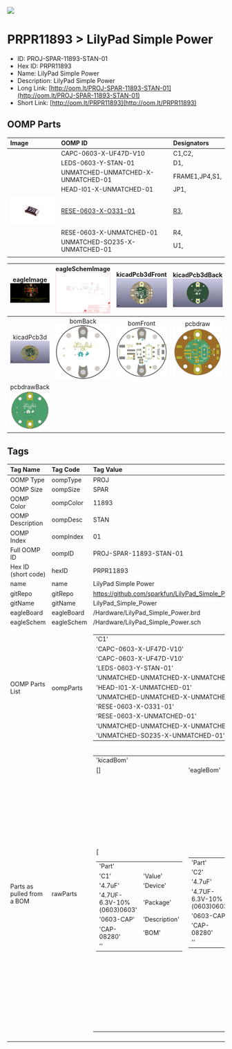 


  
![][im]
# PRPR11893 > LilyPad Simple Power

- ID: PROJ-SPAR-11893-STAN-01
- Hex ID: PRPR11893
- Name: LilyPad Simple Power
- Description: LilyPad Simple Power
- Long Link: [http://oom.lt/PROJ-SPAR-11893-STAN-01](http://oom.lt/PROJ-SPAR-11893-STAN-01)
- Short Link: [http://oom.lt/PRPR11893](http://oom.lt/PRPR11893)

## OOMP Parts
  

|Image|OOMP ID|Designators|
| :--- | :--- | :--- |
|![]()|CAPC-0603-X-UF47D-V10|C1,C2,|
|![]()|LEDS-0603-Y-STAN-01|D1,|
|![]()|UNMATCHED-UNMATCHED-X-UNMATCHED-01|FRAME1,JP4,S1,|
|![]()|HEAD-I01-X-UNMATCHED-01|JP1,|
|[![](https://raw.githubusercontent.com/oomlout/oomlout_OOMP_parts_V2/main/RESE/0603/X/O331/01/image_140.jpg)](https://github.com/oomlout/oomlout_OOMP_parts_V2/tree/main/RESE/0603/X/O331/01/)|[RESE-0603-X-O331-01](https://github.com/oomlout/oomlout_OOMP_parts_V2/tree/main/RESE/0603/X/O331/01/)|[R3,](https://github.com/oomlout/oomlout_OOMP_parts_V2/tree/main/RESE/0603/X/O331/01/)|
|![]()|RESE-0603-X-UNMATCHED-01|R4,|
|![]()|UNMATCHED-SO235-X-UNMATCHED-01|U1,|
||||
  

|eagleImage<br>[![](https://raw.githubusercontent.com/oomlout/oomlout_OOMP_projects_V2/main/PROJ/SPAR/11893/STAN/01/eagleImage_140.png)](https://github.com/oomlout/oomlout_OOMP_projects_V2/tree/main/PROJ/SPAR/11893/STAN/01/eagleImage.png)|eagleSchemImage<br>[![](https://raw.githubusercontent.com/oomlout/oomlout_OOMP_projects_V2/main/PROJ/SPAR/11893/STAN/01/eagleSchemImage_140.png)](https://github.com/oomlout/oomlout_OOMP_projects_V2/tree/main/PROJ/SPAR/11893/STAN/01/eagleSchemImage.png)|kicadPcb3dFront<br>[![](https://raw.githubusercontent.com/oomlout/oomlout_OOMP_projects_V2/main/PROJ/SPAR/11893/STAN/01/kicadPcb3dFront_140.png)](https://github.com/oomlout/oomlout_OOMP_projects_V2/tree/main/PROJ/SPAR/11893/STAN/01/kicadPcb3dFront.png)|kicadPcb3dBack<br>[![](https://raw.githubusercontent.com/oomlout/oomlout_OOMP_projects_V2/main/PROJ/SPAR/11893/STAN/01/kicadPcb3dBack_140.png)](https://github.com/oomlout/oomlout_OOMP_projects_V2/tree/main/PROJ/SPAR/11893/STAN/01/kicadPcb3dBack.png)|
| :---: | :---: | :---: | :---: |
|kicadPcb3d<br>[![](https://raw.githubusercontent.com/oomlout/oomlout_OOMP_projects_V2/main/PROJ/SPAR/11893/STAN/01/kicadPcb3d_140.png)](https://github.com/oomlout/oomlout_OOMP_projects_V2/tree/main/PROJ/SPAR/11893/STAN/01/kicadPcb3d.png)|bomBack<br>[![](https://raw.githubusercontent.com/oomlout/oomlout_OOMP_projects_V2/main/PROJ/SPAR/11893/STAN/01/bomBack_140.png)](https://github.com/oomlout/oomlout_OOMP_projects_V2/tree/main/PROJ/SPAR/11893/STAN/01/bomBack.png)|bomFront<br>[![](https://raw.githubusercontent.com/oomlout/oomlout_OOMP_projects_V2/main/PROJ/SPAR/11893/STAN/01/bomFront_140.png)](https://github.com/oomlout/oomlout_OOMP_projects_V2/tree/main/PROJ/SPAR/11893/STAN/01/bomFront.png)|pcbdraw<br>[![](https://raw.githubusercontent.com/oomlout/oomlout_OOMP_projects_V2/main/PROJ/SPAR/11893/STAN/01/pcbdraw_140.png)](https://github.com/oomlout/oomlout_OOMP_projects_V2/tree/main/PROJ/SPAR/11893/STAN/01/pcbdraw.svg)|
|pcbdrawBack<br>[![](https://raw.githubusercontent.com/oomlout/oomlout_OOMP_projects_V2/main/PROJ/SPAR/11893/STAN/01/pcbdrawBack_140.png)](https://github.com/oomlout/oomlout_OOMP_projects_V2/tree/main/PROJ/SPAR/11893/STAN/01/pcbdrawBack.svg)||||

## Tags
  

|Tag Name|Tag Code|Tag Value|
| :--- | :--- | :--- |
|OOMP Type|oompType|PROJ|
|OOMP Size|oompSize|SPAR|
|OOMP Color|oompColor|11893|
|OOMP Description|oompDesc|STAN|
|OOMP Index|oompIndex|01|
|Full OOMP ID|oompID|PROJ-SPAR-11893-STAN-01|
|Hex ID (short code)|hexID|PRPR11893|
|name|name|LilyPad Simple Power|
|gitRepo|gitRepo|https://github.com/sparkfun/LilyPad_Simple_Power|
|gitName|gitName|LilyPad_Simple_Power|
|eagleBoard|eagleBoard|/Hardware/LilyPad_Simple_Power.brd|
|eagleSchem|eagleSchem|/Hardware/LilyPad_Simple_Power.sch|
|OOMP Parts List|oompParts|<table><tr><td>'C1'</td></tr><tr><td> 'CAPC-0603-X-UF47D-V10'</td><td> 'C2'</td></tr><tr><td> 'CAPC-0603-X-UF47D-V10'</td><td> 'D1'</td></tr><tr><td> 'LEDS-0603-Y-STAN-01'</td><td> 'FRAME1'</td></tr><tr><td> 'UNMATCHED-UNMATCHED-X-UNMATCHED-01'</td><td> 'JP1'</td></tr><tr><td> 'HEAD-I01-X-UNMATCHED-01'</td><td> 'JP4'</td></tr><tr><td> 'UNMATCHED-UNMATCHED-X-UNMATCHED-01'</td><td> 'R3'</td></tr><tr><td> 'RESE-0603-X-O331-01'</td><td> 'R4'</td></tr><tr><td> 'RESE-0603-X-UNMATCHED-01'</td><td> 'S1'</td></tr><tr><td> 'UNMATCHED-UNMATCHED-X-UNMATCHED-01'</td><td> 'U1'</td></tr><tr><td> 'UNMATCHED-SO235-X-UNMATCHED-01'</td></tr></table>|
|Parts as pulled from a BOM|rawParts|<table><tr><td>'kicadBom'</td></tr><tr><td> []</td><td> 'eagleBom'</td></tr><tr><td> [<table><tr><td>'Part'</td></tr><tr><td> 'C1'</td><td> 'Value'</td></tr><tr><td> '4.7uF'</td><td> 'Device'</td></tr><tr><td> '4.7UF-6.3V-10%(0603)0603'</td><td> 'Package'</td></tr><tr><td> '0603-CAP'</td><td> 'Description'</td></tr><tr><td> 'CAP-08280'</td><td> 'BOM'</td></tr><tr><td> ''</td></tr></table></td><td> <table><tr><td>'Part'</td></tr><tr><td> 'C2'</td><td> 'Value'</td></tr><tr><td> '4.7uF'</td><td> 'Device'</td></tr><tr><td> '4.7UF-6.3V-10%(0603)0603'</td><td> 'Package'</td></tr><tr><td> '0603-CAP'</td><td> 'Description'</td></tr><tr><td> 'CAP-08280'</td><td> 'BOM'</td></tr><tr><td> ''</td></tr></table></td><td> <table><tr><td>'Part'</td></tr><tr><td> 'D1'</td><td> 'Value'</td></tr><tr><td> 'Yellow'</td><td> 'Device'</td></tr><tr><td> 'LED-YELLOW0603'</td><td> 'Package'</td></tr><tr><td> 'LED-0603'</td><td> 'Description'</td></tr><tr><td> 'Yellow SMD LEDs'</td><td> 'BOM'</td></tr><tr><td> ''</td></tr></table></td><td> <table><tr><td>'Part'</td></tr><tr><td> 'FID1'</td><td> 'Value'</td></tr><tr><td> 'FIDUCIAL1X2'</td><td> 'Device'</td></tr><tr><td> 'FIDUCIAL1X2'</td><td> 'Package'</td></tr><tr><td> 'FIDUCIAL-1X2'</td><td> 'Description'</td></tr><tr><td> 'Fiducial Alignment Points'</td><td> 'BOM'</td></tr><tr><td> ''</td></tr></table></td><td> <table><tr><td>'Part'</td></tr><tr><td> 'FID2'</td><td> 'Value'</td></tr><tr><td> 'FIDUCIAL1X2'</td><td> 'Device'</td></tr><tr><td> 'FIDUCIAL1X2'</td><td> 'Package'</td></tr><tr><td> 'FIDUCIAL-1X2'</td><td> 'Description'</td></tr><tr><td> 'Fiducial Alignment Points'</td><td> 'BOM'</td></tr><tr><td> ''</td></tr></table></td><td> <table><tr><td>'Part'</td></tr><tr><td> 'FRAME1'</td><td> 'Value'</td></tr><tr><td> ''</td><td> 'Device'</td></tr><tr><td> 'FRAME-LETTER'</td><td> 'Package'</td></tr><tr><td> 'CREATIVE_COMMONS'</td><td> 'Description'</td></tr><tr><td> 'Schematic Frame'</td><td> 'BOM'</td></tr><tr><td> 'Nathan Seidle'</td></tr></table></td><td> <table><tr><td>'Part'</td></tr><tr><td> 'JP1'</td><td> 'Value'</td></tr><tr><td> 'M02-JST-2MM-SMT'</td><td> 'Device'</td></tr><tr><td> 'M02-JST-2MM-SMT'</td><td> 'Package'</td></tr><tr><td> 'JST-2-SMD'</td><td> 'Description'</td></tr><tr><td> 'Standard 2-pin 0.1 header. Use with'</td><td> 'BOM'</td></tr><tr><td> ''</td></tr></table></td><td> <table><tr><td>'Part'</td></tr><tr><td> 'JP2'</td><td> 'Value'</td></tr><tr><td> 'SEWTAP9'</td><td> 'Device'</td></tr><tr><td> 'SEWTAP9'</td><td> 'Package'</td></tr><tr><td> 'PETAL-LONG-1-2SIDE'</td><td> 'Description'</td></tr><tr><td> 'Sew Taps for LilyPad Boards.'</td><td> 'BOM'</td></tr><tr><td> ''</td></tr></table></td><td> <table><tr><td>'Part'</td></tr><tr><td> 'JP3'</td><td> 'Value'</td></tr><tr><td> 'SEWTAP9'</td><td> 'Device'</td></tr><tr><td> 'SEWTAP9'</td><td> 'Package'</td></tr><tr><td> 'PETAL-LONG-1-2SIDE'</td><td> 'Description'</td></tr><tr><td> 'Sew Taps for LilyPad Boards.'</td><td> 'BOM'</td></tr><tr><td> ''</td></tr></table></td><td> <table><tr><td>'Part'</td></tr><tr><td> 'JP4'</td><td> 'Value'</td></tr><tr><td> 'USB_MICROB_PLUGCONN-11752'</td><td> 'Device'</td></tr><tr><td> 'USB_MICROB_PLUGCONN-11752'</td><td> 'Package'</td></tr><tr><td> 'USB-B-MICRO-SMD_V03'</td><td> 'Description'</td></tr><tr><td> 'USB Micro-B connectors'</td><td> 'BOM'</td></tr><tr><td> ''</td></tr></table></td><td> <table><tr><td>'Part'</td></tr><tr><td> 'JP5'</td><td> 'Value'</td></tr><tr><td> 'SFE_LOGO_FLAME.1_INCH'</td><td> 'Device'</td></tr><tr><td> 'SFE_LOGO_FLAME.1_INCH'</td><td> 'Package'</td></tr><tr><td> 'SFE_LOGO_FLAME_.1'</td><td> 'Description'</td></tr><tr><td> 'SFE Logo</td><td> flame only'</td><td> 'BOM'</td></tr><tr><td> ''</td></tr></table></td><td> <table><tr><td>'Part'</td></tr><tr><td> 'R3'</td><td> 'Value'</td></tr><tr><td> '330'</td><td> 'Device'</td></tr><tr><td> '330OHM1/10W1%(0603)'</td><td> 'Package'</td></tr><tr><td> '0603-RES'</td><td> 'Description'</td></tr><tr><td> 'RES-00818'</td><td> 'BOM'</td></tr><tr><td> ''</td></tr></table></td><td> <table><tr><td>'Part'</td></tr><tr><td> 'R4'</td><td> 'Value'</td></tr><tr><td> '2.0k'</td><td> 'Device'</td></tr><tr><td> '2.0KOHM1/10W5%(0603)'</td><td> 'Package'</td></tr><tr><td> '0603-RES'</td><td> 'Description'</td></tr><tr><td> 'RES-08296'</td><td> 'BOM'</td></tr><tr><td> ''</td></tr></table></td><td> <table><tr><td>'Part'</td></tr><tr><td> 'S1'</td><td> 'Value'</td></tr><tr><td> 'DPDT'</td><td> 'Device'</td></tr><tr><td> 'SWITCH-DPDTAYZ0202'</td><td> 'Package'</td></tr><tr><td> 'AYZ0202'</td><td> 'Description'</td></tr><tr><td> 'DPDT Version of the COM-00597'</td><td> 'BOM'</td></tr><tr><td> ''</td></tr></table></td><td> <table><tr><td>'Part'</td></tr><tr><td> 'STANDOFF1'</td><td> 'Value'</td></tr><tr><td> 'SEW-HOLE-NO-PAD'</td><td> 'Device'</td></tr><tr><td> 'SEW-HOLE-NO-PAD'</td><td> 'Package'</td></tr><tr><td> 'SEW-HOLE-NO-PAD'</td><td> 'Description'</td></tr><tr><td> '#4 Stand Off'</td><td> 'BOM'</td></tr><tr><td> ''</td></tr></table></td><td> <table><tr><td>'Part'</td></tr><tr><td> 'STANDOFF2'</td><td> 'Value'</td></tr><tr><td> 'SEW-HOLE-NO-PAD'</td><td> 'Device'</td></tr><tr><td> 'SEW-HOLE-NO-PAD'</td><td> 'Package'</td></tr><tr><td> 'SEW-HOLE-NO-PAD'</td><td> 'Description'</td></tr><tr><td> '#4 Stand Off'</td><td> 'BOM'</td></tr><tr><td> ''</td></tr></table></td><td> <table><tr><td>'Part'</td></tr><tr><td> 'STANDOFF3'</td><td> 'Value'</td></tr><tr><td> 'SEW-HOLE-NO-PAD'</td><td> 'Device'</td></tr><tr><td> 'SEW-HOLE-NO-PAD'</td><td> 'Package'</td></tr><tr><td> 'SEW-HOLE-NO-PAD'</td><td> 'Description'</td></tr><tr><td> '#4 Stand Off'</td><td> 'BOM'</td></tr><tr><td> ''</td></tr></table></td><td> <table><tr><td>'Part'</td></tr><tr><td> 'STANDOFF4'</td><td> 'Value'</td></tr><tr><td> 'SEW-HOLE-NO-PAD'</td><td> 'Device'</td></tr><tr><td> 'SEW-HOLE-NO-PAD'</td><td> 'Package'</td></tr><tr><td> 'SEW-HOLE-NO-PAD'</td><td> 'Description'</td></tr><tr><td> '#4 Stand Off'</td><td> 'BOM'</td></tr><tr><td> ''</td></tr></table></td><td> <table><tr><td>'Part'</td></tr><tr><td> 'U$1'</td><td> 'Value'</td></tr><tr><td> 'LOGO-LPLP'</td><td> 'Device'</td></tr><tr><td> 'LOGO-LPLP'</td><td> 'Package'</td></tr><tr><td> 'LOGO-LILYPAD'</td><td> 'Description'</td></tr><tr><td> ''</td><td> 'BOM'</td></tr><tr><td> ''</td></tr></table></td><td> <table><tr><td>'Part'</td></tr><tr><td> 'U$5'</td><td> 'Value'</td></tr><tr><td> 'OSHW-LOGOS'</td><td> 'Device'</td></tr><tr><td> 'OSHW-LOGOS'</td><td> 'Package'</td></tr><tr><td> 'OSHW-LOGO-S'</td><td> 'Description'</td></tr><tr><td> 'Open Source Hardware Logo This logo indicates the piece of hardware it is found on incorporates a OSHW license and/or adheres to the definition of open source hardware found here</td></tr><tr><td> http</td></tr><tr><td>//freedomdefined.org/OSHW'</td><td> 'BOM'</td></tr><tr><td> ''</td></tr></table></td><td> <table><tr><td>'Part'</td></tr><tr><td> 'U$6'</td><td> 'Value'</td></tr><tr><td> 'REVISION'</td><td> 'Device'</td></tr><tr><td> 'REVISION'</td><td> 'Package'</td></tr><tr><td> 'REVISION'</td><td> 'Description'</td></tr><tr><td> ''</td><td> 'BOM'</td></tr><tr><td> ''</td></tr></table></td><td> <table><tr><td>'Part'</td></tr><tr><td> 'U1'</td><td> 'Value'</td></tr><tr><td> 'MCP73831'</td><td> 'Device'</td></tr><tr><td> 'MCP73831'</td><td> 'Package'</td></tr><tr><td> 'SOT23-5'</td><td> 'Description'</td></tr><tr><td> 'Miniature single cell</td><td> fully integrated Li-Ion</td><td> Li-polymer charge management controller'</td><td> 'BOM'</td></tr><tr><td> ''</td></tr></table>]</td></tr></table>|
||||



[im]: PROJ/SPAR/11893/STAN/01/kicadPcb3d_450.png
